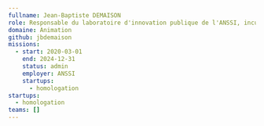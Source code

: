 ```yaml
---
fullname: Jean-Baptiste DEMAISON
role: Responsable du laboratoire d'innovation publique de l'ANSSI, incubateur de startups d'Etat
domaine: Animation
github: jbdemaison
missions:
  - start: 2020-03-01
    end: 2024-12-31
    status: admin
    employer: ANSSI
    startups:
      - homologation
startups:
  - homologation
teams: []
---
```

